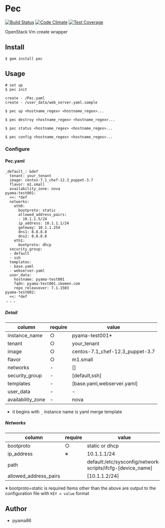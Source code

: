 # Pec
[![Build Status](https://travis-ci.org/pyama86/pec.svg?branch=master)](https://travis-ci.org/pyama86/pec)
[![Code Climate](https://codeclimate.com/github/pyama86/pec/badges/gpa.svg)](https://codeclimate.com/github/pyama86/pec)
[![Test Coverage](https://codeclimate.com/github/pyama86/pec/badges/coverage.svg)](https://codeclimate.com/github/pyama86/pec/coverage)

OpenStack Vm create wrapper

## Install

    $ gem install pec

## Usage
    # set up
    $ pec init

```
create - /Pec.yaml
create - /user_data/web_server.yaml.sample
```

    $ pec up <hostname_regex> <hostname_regex>...

    $ pec destroy <hostname_regex> <hostname_regex>... 

    $ pec status <hostname_regex> <hostname_regex>...

    $ pec config <hostname_regex> <hostname_regex>...

### Configure
#### Pec.yaml
```
_default_: &def
  tenant: your_tenant
  image: centos-7.1_chef-12.3_puppet-3.7
  flavor: m1.small
  availability_zone: nova
pyama-test001:
  <<: *def
  networks:
    eth0:
      bootproto: static
      allowed_address_pairs:
      - 10.1.1.5/24
      ip_address: 10.1.1.1/24
      gateway: 10.1.1.254
      dns1: 8.8.8.8
      dns2: 8.8.8.8
    eth1:
      bootproto: dhcp
  security_group:
  - default
  - ssh
  templates:
  - base.yaml
  - webserver.yaml
  user_data:
    hostname: pyama-test001
    fqdn: pyama-test001.ikemen.com
    repo_releasever: 7.1.1503
pyama-test002:
  <<: *def
・・・

```
##### Detail

| column            | require | value                           |
| ----------------- | ------- | ------------------------------- |
| instance_name     |    ○    | pyama-test001*                  |
| tenant            |    ○    | your_tenant                     |
| image             |    ○    | centos-7.1_chef-12.3_puppet-3.7 |
| flavor            |    ○    | m1.small                        |
| networks          |    -    | []                              |
| security_group    |    -    | [default,ssh]                   |
| templates         |    -    | [base.yaml,webserver.yaml]      |
| user_data         |    -    | -                               |
| availability_zone |    -    | nova                            |

* it begins with `_` instance name is yaml merge template

##### Networks
| column                | require | value                                                      |
| --------------------- | --------| ---------------------------------------------------------- |
| bootproto             |    ○    | static or dhcp                                             |
| ip_address            |    ※    | 10.1.1.1/24                                                |
| path                  |         | default:/etc/sysconfig/network-scripts/ifcfg-[device_name] |
| allowed_address_pairs |         | [10.1.1.2/24]                                              |

※ bootproto=static is required
Items other than the above are output to the configuration file with `KEY = value` format

## Author
* pyama86
